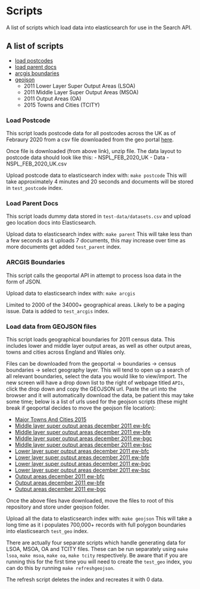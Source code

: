 # Scripts

A list of scripts which load data into elasticsearch for use in the Search API.

## A list of scripts

- [load postcodes](#load-postcode)
- [load parent docs](#load-parent-docs)
- [arcgis boundaries](#arcgis-boundaries)
- [geojson](#load-data-from-geojson-files)
    - 2011 Lower Layer Super Output Areas (LSOA)
    - 2011 Middle Layer Super Output Areas (MSOA)
    - 2011 Output Areas (OA)
    - 2015 Towns and Cities (TCITY)

### Load Postcode

This script loads postcode data for all postcodes across the UK as of Febraury 2020 from a csv file downloaded from the geo portal [here](https://geoportal.statistics.gov.uk/datasets/national-statistics-postcode-lookup-february-2020).

Once file is downloaded (from above link), unzip file. The data layout to postcode data should look like this:
    - NSPL_FEB_2020_UK
      - Data
        - NSPL_FEB_2020_UK.csv

Upload postcode data to elasticsearch index with:
`make postcode`
This will take approximately 4 minutes and 20 seconds and documents will be stored in `test_postcode` index.

### Load Parent Docs

This script loads dummy data stored in `test-data/datasets.csv` and upload geo location docs into Elasticsearch.

Upload data to elasticsearch index with:
`make parent`
This will take less than a few seconds as it uploads 7 documents, this may increase over time as more documents get added `test_parent` index.

### ARCGIS Boundaries

This script calls the geoportal API in attempt to process lsoa data in the form of JSON.

Upload data to elasticsearch index with:
`make arcgis`

Limited to 2000 of the 34000+ geographical areas. Likely to be a paging issue. Data is added to `test_arcgis` index.

### Load data from GEOJSON files

This script loads geographical boundaries for 2011 census data. This includes lower and middle layer output areas, as well as other output areas, towns and cities across England and Wales only.

Files can be downloaded from the geoportal -> boundaries -> census boundaries -> select geography layer. This will tend to open up a search of all relevant boundaries, select the data you would like to view/import. The new screen will have a drop down list to the right of webpage titled `APIs`, click the drop down and copy the GEOJSON url. Paste the url into the browser and it will automatically download the data, be patient this may take some time; below is a list of urls used for the geojson scripts (these might break if geoportal decides to move the geojson file location):

- [Major Towns And Cities 2015](https://opendata.arcgis.com/datasets/58b0dfa605d5459b80bf08082999b27c_0.geojson)
- [Middle layer super output areas december 2011 ew-bfc](https://opendata.arcgis.com/datasets/02aa733fc3414b0ea4179899e499918d_0.geojson)
- [Middle layer super output areas december 2011 ew-bfe](https://opendata.arcgis.com/datasets/f185143921f445cda15d37e2b9d61c3e_1.geojson)
- [Middle layer super output areas december 2011 ew-bgc](https://opendata.arcgis.com/datasets/29fdaa2efced40378ce8173b411aeb0e_2.geojson)
- [Middle layer super output areas december 2011 ew-bsc](https://opendata.arcgis.com/datasets/c661a8377e2647b0bae68c4911df868b_3.geojson)
- [Lower layer super output areas december 2011 ew-bfc](https://opendata.arcgis.com/datasets/e886f1cd40654e6b94d970ecf437b7b5_0.geojson)
- [Lower layer super output areas december 2011 ew-bfe](https://opendata.arcgis.com/datasets/763196a293304551958fffdaa87cc6d9_0.geojson)
- [Lower layer super output areas december 2011 ew-bgc](https://opendata.arcgis.com/datasets/e993add3f1944437bc91ec7c76100c63_0.geojson)
- [Lower layer super output areas december 2011 ew-bsc](https://opendata.arcgis.com/datasets/007577eeb8e34c62a1844df090a93128_0.geojson)
- [Output areas december 2011 ew-bfc](https://opendata.arcgis.com/datasets/ff8151d927974f349de240e7c8f6c140_0.geojson)
- [Output areas december 2011 ew-bfe](https://opendata.arcgis.com/datasets/d74074ae6dec4de59fdcd2744fefc1f9_0.geojson)
- [Output areas december 2011 ew-bgc](https://opendata.arcgis.com/datasets/f79fc19485704ce68523d8d70d84a913_0.geojson)

Once the above files have downloaded, move the files to root of this repository and store under geojson folder.

Upload all the data to elasticsearch index with:
`make geojson`
This will take a long time as it i populates 700,000+ records with full polygon boundaries into elasticsearch `test_geo` index.

There are actually four separate scripts which handle generating data for LSOA, MSOA, OA and TCITY files. These can be run separately using `make lsoa`, `make msoa`, `make oa`, `make tcity` respectively. Be aware that if you are running this for the first time you will need to create the `test_geo` index, you can do this by running `make refreshgeojson`.

The refresh script deletes the index and recreates it with 0 data.